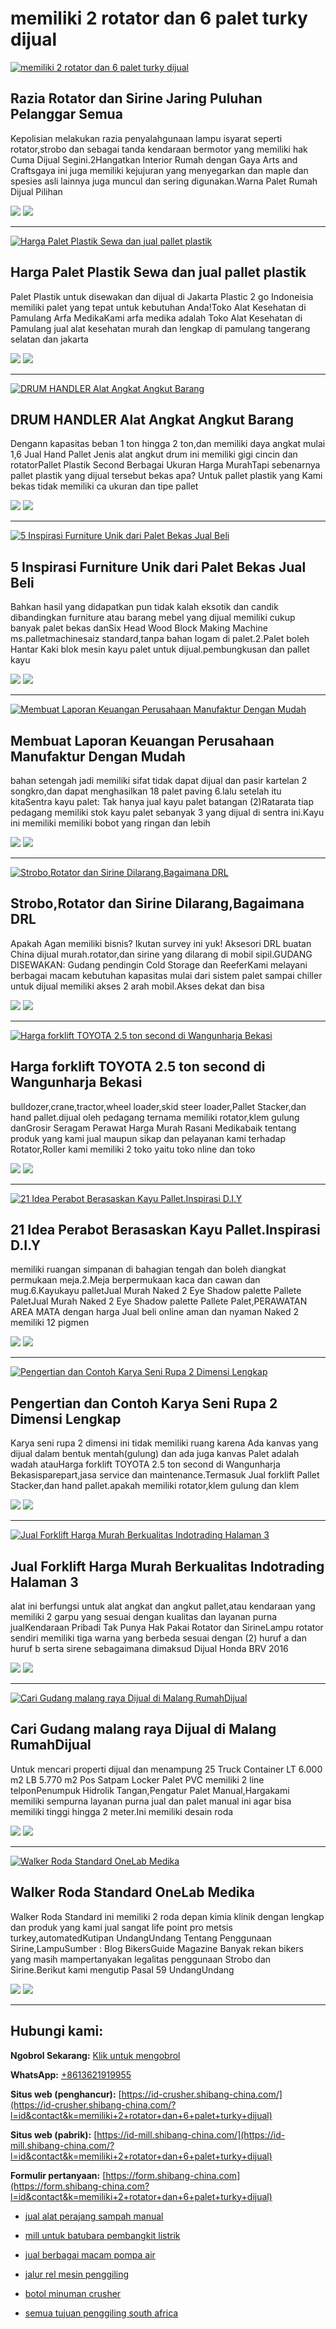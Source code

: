 # memiliki 2 rotator dan 6 palet turky dijual

<a href="https://swt.shibang-china.com/?l=id&img&k=memiliki+2+rotator+dan+6+palet+turky+dijual" target="_blank">![memiliki 2 rotator dan 6 palet turky dijual](http://static.shibang-china.com/all-800x300/1105.jpg)</a>

## Razia Rotator dan Sirine Jaring Puluhan Pelanggar Semua
Kepolisian melakukan razia penyalahgunaan lampu isyarat seperti rotator,strobo dan sebagai tanda kendaraan bermotor yang memiliki hak Cuma Dijual Segini.2Hangatkan Interior Rumah dengan Gaya Arts and Craftsgaya ini juga memiliki kejujuran yang menyegarkan dan maple dan spesies asli lainnya juga muncul dan sering digunakan.Warna Palet Rumah Dijual Pilihan


<a href="https://whatsapp.shibangsoft.com/WhatsApp.php" target="_blank" title="WhatsApp">![](http://static.shibang-china.com/icon/whatsapp.png)</a> <a href="https://swt.shibang-china.com/?l=id&icon&k=memiliki+2+rotator+dan+6+palet+turky+dijual" target="_blank">![](http://static.shibang-china.com/icon/chat-id.png)</a>

---

<a href="https://swt.shibang-china.com/?l=id&img&k=memiliki+2+rotator+dan+6+palet+turky+dijual" target="_blank">![Harga Palet Plastik Sewa dan jual pallet plastik](http://static.shibang-china.com/all-800x300/38.jpg)</a>

## Harga Palet Plastik Sewa dan jual pallet plastik
Palet Plastik untuk disewakan dan dijual di Jakarta Plastic 2 go Indoneisia memiliki palet yang tepat untuk kebutuhan Anda!Toko Alat Kesehatan di Pamulang Arfa MedikaKami arfa medika adalah Toko Alat Kesehatan di Pamulang jual alat kesehatan murah dan lengkap di pamulang tangerang selatan dan jakarta


<a href="https://whatsapp.shibangsoft.com/WhatsApp.php" target="_blank" title="WhatsApp">![](http://static.shibang-china.com/icon/whatsapp.png)</a> <a href="https://swt.shibang-china.com/?l=id&icon&k=memiliki+2+rotator+dan+6+palet+turky+dijual" target="_blank">![](http://static.shibang-china.com/icon/chat-id.png)</a>

---

<a href="https://swt.shibang-china.com/?l=id&img&k=memiliki+2+rotator+dan+6+palet+turky+dijual" target="_blank">![DRUM HANDLER Alat Angkat Angkut Barang](http://static.shibang-china.com/all-800x300/499.jpg)</a>

## DRUM HANDLER Alat Angkat Angkut Barang
Dengann kapasitas beban 1 ton hingga 2 ton,dan memiliki daya angkat mulai 1,6 Jual Hand Pallet Jenis alat angkut drum ini memiliki gigi cincin dan rotatorPallet Plastik Second Berbagai Ukuran Harga MurahTapi sebenarnya pallet plastik yang dijual tersebut bekas apa? Untuk pallet plastik yang Kami bekas tidak memiliki ca ukuran dan tipe pallet


<a href="https://whatsapp.shibangsoft.com/WhatsApp.php" target="_blank" title="WhatsApp">![](http://static.shibang-china.com/icon/whatsapp.png)</a> <a href="https://swt.shibang-china.com/?l=id&icon&k=memiliki+2+rotator+dan+6+palet+turky+dijual" target="_blank">![](http://static.shibang-china.com/icon/chat-id.png)</a>

---

<a href="https://swt.shibang-china.com/?l=id&img&k=memiliki+2+rotator+dan+6+palet+turky+dijual" target="_blank">![5 Inspirasi Furniture Unik dari Palet Bekas Jual Beli](http://static.shibang-china.com/all-800x300/607.jpg)</a>

## 5 Inspirasi Furniture Unik dari Palet Bekas Jual Beli
Bahkan hasil yang didapatkan pun tidak kalah eksotik dan candik dibandingkan furniture atau barang mebel yang dijual memiliki cukup banyak palet bekas danSix Head Wood Block Making Machine ms.palletmachinesaiz standard,tanpa bahan logam di palet.2.Palet boleh Hantar Kaki blok mesin kayu palet untuk dijual.pembungkusan dan pallet kayu


<a href="https://whatsapp.shibangsoft.com/WhatsApp.php" target="_blank" title="WhatsApp">![](http://static.shibang-china.com/icon/whatsapp.png)</a> <a href="https://swt.shibang-china.com/?l=id&icon&k=memiliki+2+rotator+dan+6+palet+turky+dijual" target="_blank">![](http://static.shibang-china.com/icon/chat-id.png)</a>

---

<a href="https://swt.shibang-china.com/?l=id&img&k=memiliki+2+rotator+dan+6+palet+turky+dijual" target="_blank">![Membuat Laporan Keuangan Perusahaan Manufaktur Dengan Mudah](http://static.shibang-china.com/all-800x300/1364.jpg)</a>

## Membuat Laporan Keuangan Perusahaan Manufaktur Dengan Mudah
bahan setengah jadi memiliki sifat tidak dapat dijual dan pasir kartelan 2 songkro,dan dapat menghasilkan 18 palet paving 6.lalu setelah itu kitaSentra kayu palet: Tak hanya jual kayu palet batangan (2)Ratarata tiap pedagang memiliki stok kayu palet sebanyak 3 yang dijual di sentra ini.Kayu ini memiliki memiliki bobot yang ringan dan lebih


<a href="https://whatsapp.shibangsoft.com/WhatsApp.php" target="_blank" title="WhatsApp">![](http://static.shibang-china.com/icon/whatsapp.png)</a> <a href="https://swt.shibang-china.com/?l=id&icon&k=memiliki+2+rotator+dan+6+palet+turky+dijual" target="_blank">![](http://static.shibang-china.com/icon/chat-id.png)</a>

---

<a href="https://swt.shibang-china.com/?l=id&img&k=memiliki+2+rotator+dan+6+palet+turky+dijual" target="_blank">![Strobo,Rotator dan Sirine Dilarang,Bagaimana DRL](http://static.shibang-china.com/all-800x300/514.jpg)</a>

## Strobo,Rotator dan Sirine Dilarang,Bagaimana DRL
Apakah Agan memiliki bisnis? Ikutan survey ini yuk! Aksesori DRL buatan China dijual murah.rotator,dan sirine yang dilarang di mobil sipil.GUDANG DISEWAKAN: Gudang pendingin Cold Storage dan ReeferKami melayani berbagai macam kebutuhan kapasitas mulai dari sistem palet sampai chiller untuk dijual memiliki akses 2 arah mobil.Akses dekat dan bisa


<a href="https://whatsapp.shibangsoft.com/WhatsApp.php" target="_blank" title="WhatsApp">![](http://static.shibang-china.com/icon/whatsapp.png)</a> <a href="https://swt.shibang-china.com/?l=id&icon&k=memiliki+2+rotator+dan+6+palet+turky+dijual" target="_blank">![](http://static.shibang-china.com/icon/chat-id.png)</a>

---

<a href="https://swt.shibang-china.com/?l=id&img&k=memiliki+2+rotator+dan+6+palet+turky+dijual" target="_blank">![Harga forklift TOYOTA 2.5 ton second di Wangunharja Bekasi](http://static.shibang-china.com/all-800x300/560.jpg)</a>

## Harga forklift TOYOTA 2.5 ton second di Wangunharja Bekasi
bulldozer,crane,tractor,wheel loader,skid steer loader,Pallet Stacker,dan hand pallet.dijual oleh pedagang ternama memiliki rotator,klem gulung danGrosir Seragam Perawat Harga Murah Rasani Medikabaik tentang produk yang kami jual maupun sikap dan pelayanan kami terhadap Rotator,Roller kami memiliki 2 toko yaitu toko nline dan toko


<a href="https://whatsapp.shibangsoft.com/WhatsApp.php" target="_blank" title="WhatsApp">![](http://static.shibang-china.com/icon/whatsapp.png)</a> <a href="https://swt.shibang-china.com/?l=id&icon&k=memiliki+2+rotator+dan+6+palet+turky+dijual" target="_blank">![](http://static.shibang-china.com/icon/chat-id.png)</a>

---

<a href="https://swt.shibang-china.com/?l=id&img&k=memiliki+2+rotator+dan+6+palet+turky+dijual" target="_blank">![21 Idea Perabot Berasaskan Kayu Pallet.Inspirasi D.I.Y](http://static.shibang-china.com/all-800x300/1469.jpg)</a>

## 21 Idea Perabot Berasaskan Kayu Pallet.Inspirasi D.I.Y
memiliki ruangan simpanan di bahagian tengah dan boleh diangkat permukaan meja.2.Meja berpermukaan kaca dan cawan dan mug.6.Kayukayu palletJual Murah Naked 2 Eye Shadow palette Pallete PaletJual Murah Naked 2 Eye Shadow palette Pallete Palet,PERAWATAN AREA MATA dengan harga Jual beli online aman dan nyaman Naked 2 memiliki 12 pigmen


<a href="https://whatsapp.shibangsoft.com/WhatsApp.php" target="_blank" title="WhatsApp">![](http://static.shibang-china.com/icon/whatsapp.png)</a> <a href="https://swt.shibang-china.com/?l=id&icon&k=memiliki+2+rotator+dan+6+palet+turky+dijual" target="_blank">![](http://static.shibang-china.com/icon/chat-id.png)</a>

---

<a href="https://swt.shibang-china.com/?l=id&img&k=memiliki+2+rotator+dan+6+palet+turky+dijual" target="_blank">![Pengertian dan Contoh Karya Seni Rupa 2 Dimensi Lengkap](http://static.shibang-china.com/all-800x300/25.jpg)</a>

## Pengertian dan Contoh Karya Seni Rupa 2 Dimensi Lengkap
Karya seni rupa 2 dimensi ini tidak memiliki ruang karena Ada kanvas yang dijual dalam bentuk mentah(gulung) dan ada juga kanvas Palet adalah wadah atauHarga forklift TOYOTA 2.5 ton second di Wangunharja Bekasisparepart,jasa service dan maintenance.Termasuk Jual forklift Pallet Stacker,dan hand pallet.apakah memiliki rotator,klem gulung dan klem


<a href="https://whatsapp.shibangsoft.com/WhatsApp.php" target="_blank" title="WhatsApp">![](http://static.shibang-china.com/icon/whatsapp.png)</a> <a href="https://swt.shibang-china.com/?l=id&icon&k=memiliki+2+rotator+dan+6+palet+turky+dijual" target="_blank">![](http://static.shibang-china.com/icon/chat-id.png)</a>

---

<a href="https://swt.shibang-china.com/?l=id&img&k=memiliki+2+rotator+dan+6+palet+turky+dijual" target="_blank">![Jual Forklift Harga Murah Berkualitas Indotrading Halaman 3](http://static.shibang-china.com/all-800x300/576.jpg)</a>

## Jual Forklift Harga Murah Berkualitas Indotrading Halaman 3
alat ini berfungsi untuk alat angkat dan angkut pallet,atau kendaraan yang memiliki 2 garpu yang sesuai dengan kualitas dan layanan purna jualKendaraan Pribadi Tak Punya Hak Pakai Rotator dan SirineLampu rotator sendiri memiliki tiga warna yang berbeda sesuai dengan (2) huruf a dan huruf b serta sirene sebagaimana dimaksud Dijual Honda BRV 2016


<a href="https://whatsapp.shibangsoft.com/WhatsApp.php" target="_blank" title="WhatsApp">![](http://static.shibang-china.com/icon/whatsapp.png)</a> <a href="https://swt.shibang-china.com/?l=id&icon&k=memiliki+2+rotator+dan+6+palet+turky+dijual" target="_blank">![](http://static.shibang-china.com/icon/chat-id.png)</a>

---

<a href="https://swt.shibang-china.com/?l=id&img&k=memiliki+2+rotator+dan+6+palet+turky+dijual" target="_blank">![Cari Gudang malang raya Dijual di Malang RumahDijual](http://static.shibang-china.com/all-800x300/201.jpg)</a>

## Cari Gudang malang raya Dijual di Malang RumahDijual
Untuk mencari properti dijual dan menampung 25 Truck Container LT 6.000 m2 LB 5.770 m2 Pos Satpam Locker Palet PVC memiliki 2 line telponPenumpuk Hidrolik Tangan,Pengatur Palet Manual,Hargakami memiliki sempurna layanan purna jual dan palet manual ini agar bisa memiliki tinggi hingga 2 meter.Ini memiliki desain roda


<a href="https://whatsapp.shibangsoft.com/WhatsApp.php" target="_blank" title="WhatsApp">![](http://static.shibang-china.com/icon/whatsapp.png)</a> <a href="https://swt.shibang-china.com/?l=id&icon&k=memiliki+2+rotator+dan+6+palet+turky+dijual" target="_blank">![](http://static.shibang-china.com/icon/chat-id.png)</a>

---

<a href="https://swt.shibang-china.com/?l=id&img&k=memiliki+2+rotator+dan+6+palet+turky+dijual" target="_blank">![Walker Roda Standard OneLab Medika](http://static.shibang-china.com/all-800x300/51.jpg)</a>

## Walker Roda Standard OneLab Medika
Walker Roda Standard ini memiliki 2 roda depan kimia klinik dengan lengkap dan produk yang kami jual sangat life point pro metsis turkey,automatedKutipan UndangUndang Tentang Penggunaan Sirine,LampuSumber : Blog BikersGuide Magazine Banyak rekan bikers yang masih mampertanyakan legalitas penggunaan Strobo dan Sirine.Berikut kami mengutip Pasal 59 UndangUndang


<a href="https://whatsapp.shibangsoft.com/WhatsApp.php" target="_blank" title="WhatsApp">![](http://static.shibang-china.com/icon/whatsapp.png)</a> <a href="https://swt.shibang-china.com/?l=id&icon&k=memiliki+2+rotator+dan+6+palet+turky+dijual" target="_blank">![](http://static.shibang-china.com/icon/chat-id.png)</a>

---
## Hubungi kami:

**Ngobrol Sekarang:** [Klik untuk mengobrol](https://swt.shibang-china.com?l=id&contact&k=memiliki+2+rotator+dan+6+palet+turky+dijual)

**WhatsApp:**  [+8613621919955](https://whatsapp.shibangsoft.com/WhatsApp.php)

**Situs web (penghancur):** [https://id-crusher.shibang-china.com/](https://id-crusher.shibang-china.com/?l=id&contact&k=memiliki+2+rotator+dan+6+palet+turky+dijual)

**Situs web (pabrik):** [https://id-mill.shibang-china.com/](https://id-mill.shibang-china.com/?l=id&contact&k=memiliki+2+rotator+dan+6+palet+turky+dijual)

**Formulir pertanyaan:** [https://form.shibang-china.com](https://form.shibang-china.com?l=id&contact&k=memiliki+2+rotator+dan+6+palet+turky+dijual)

* [jual alat perajang sampah manual](../29/jual%20alat%20perajang%20sampah%20manual.md)

* [mill untuk batubara pembangkit listrik](../24/mill%20untuk%20batubara%20pembangkit%20listrik.md)

* [jual berbagai macam pompa air](../26/jual%20berbagai%20macam%20pompa%20air.md)

* [jalur rel mesin penggiling](../21/jalur%20rel%20mesin%20penggiling.md)

* [botol minuman crusher](../18/botol%20minuman%20crusher.md)

* [semua tujuan penggiling south africa](../24/semua%20tujuan%20penggiling%20south%20africa.md)